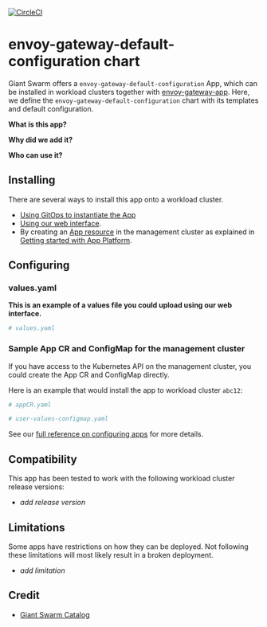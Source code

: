 [![CircleCI](https://dl.circleci.com/status-badge/img/gh/giantswarm/envoy-gateway-default-configuration/tree/main.svg?style=svg)](https://dl.circleci.com/status-badge/redirect/gh/giantswarm/envoy-gateway-default-configuration/tree/main)

# envoy-gateway-default-configuration chart

Giant Swarm offers a `envoy-gateway-default-configuration` App, which can be installed in workload clusters together with [envoy-gateway-app](https://github.com/giantswarm/envoy-gateway-app).
Here, we define the `envoy-gateway-default-configuration` chart with its templates and default configuration.

**What is this app?**

**Why did we add it?**

**Who can use it?**

## Installing

There are several ways to install this app onto a workload cluster.

- [Using GitOps to instantiate the App](https://docs.giantswarm.io/advanced/gitops/apps/)
- [Using our web interface](https://docs.giantswarm.io/platform-overview/web-interface/app-platform/#installing-an-app).
- By creating an [App resource](https://docs.giantswarm.io/use-the-api/management-api/crd/apps.application.giantswarm.io/) in the management cluster as explained in [Getting started with App Platform](https://docs.giantswarm.io/getting-started/app-platform/).

## Configuring

### values.yaml

**This is an example of a values file you could upload using our web interface.**

```yaml
# values.yaml

```

### Sample App CR and ConfigMap for the management cluster

If you have access to the Kubernetes API on the management cluster, you could create
the App CR and ConfigMap directly.

Here is an example that would install the app to
workload cluster `abc12`:

```yaml
# appCR.yaml

```

```yaml
# user-values-configmap.yaml

```

See our [full reference on configuring apps](https://docs.giantswarm.io/getting-started/app-platform/app-configuration/) for more details.

## Compatibility

This app has been tested to work with the following workload cluster release versions:

- _add release version_

## Limitations

Some apps have restrictions on how they can be deployed.
Not following these limitations will most likely result in a broken deployment.

- _add limitation_

## Credit

- [Giant Swarm Catalog](https://github.com/giantswarm/giantswarm-catalog)

